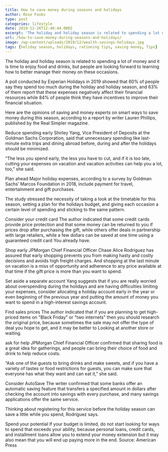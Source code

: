 ```yaml
---
title: How to save money during seasons and holidays
author: Rose Fooks
type: post
categories: lifestyle
date: 2019-12-26T12:40:44.000Z
excerpt: 'The holiday and holiday season is related to spending a lot of money and it is time to enjoy food and drinks, but people are looking forward to learning how to better manage their money on these occasions.'
url: /how-to-save-money-during-seasons-and-holidays/
image: /wp-content/uploads/2019/12/wealth-savings-holidays.jpg
tags: [holiday season, holidays, rationing tips, saving money, Tips]
---
```


The holiday and holiday season is related to spending a lot of money and it is time to enjoy food and drinks, but people are looking forward to learning how to better manage their money on these occasions.

A poll conducted by Experian Holidays in 2019 showed that 60% of people say they spend too much during the holiday and holiday season, and 63% of them report that these expenses negatively affect their financial resources while 84% of people think they have incentives to improve their financial situation.

Here are the opinions of saving and money experts on smart ways to save money during this season, according to a report by writer Lauren Phillips, published by the Real Simpler magazine.

Reduce spending early
Shirley Yang, Vice President of Deposits at the Goldman Sachs Corporation, said that unnecessary spending like last-minute extra trips and dining abroad before, during and after the holidays should be minimized.

“The less you spend early, the less you have to cut, and if it is too late, cutting your expenses on vacation and vacation activities can help you a lot, too,” she said.

Plan ahead
Major holiday expenses, according to a survey by Goldman Sachs’ Marcos Foundation in 2018, include payment for travel, entertainment and gift purchases.

The study stressed the necessity of taking a look at the timetable for this season, setting a plan for the holidays budget, and giving each occasion a certain level of spending and sticking to the same pattern.

Consider your credit card
The author indicated that some credit cards provide price protection and that some money can be returned to you if prices drop after purchasing the gift, while others offer deals in partnership with large retailers, while a few dollars can be saved at one time using a guaranteed credit card You already have.

Shop early
JPMorgan Chief Financial Officer Chase Alice Rodriguez has assured that early shopping prevents you from making hasty and costly decisions and avoids high freight charges. And shopping at the last minute on vacation is a miss of opportunity and adherence to any price available at that time if the gift price is more than you want to spend.

Set aside a separate account
Yang suggests that if you are really worried about overspending during the holidays and are having difficulties limiting your expenses, consider allocating a holiday account early in the year or even beginning of the previous year and putting the amount of money you want to spend in a high-interest savings account.

Find sales prices
The author indicated that if you are planning to get high-priced items on "Black Friday" or "two internets" then you should research the original price, because sometimes the sale may not offer the type of deal you hope to get, and it may be better to Looking at another store or waiting.

ask for help
JPMorgan Chief Financial Officer confirmed that sharing food is a great idea for gatherings, and people can bring their choice of food and drink to help reduce costs.

“Ask one of the guests to bring drinks and make sweets, and if you have a variety of tastes or food restrictions for guests, you can make sure that everyone has what they want and can eat it,” she said.

Consider AutoSave
The writer confirmed that some banks offer an automatic saving feature that transfers a specified amount in dollars after checking the account into savings with every purchase, and many savings applications offer the same service.

Thinking about registering for this service before the holiday season can save a little while you spend, Rodriguez says.

Spend your potential
If your budget is limited, do not start looking for ways to spend that exceeds your ability, because personal loans, credit cards, and installment loans allow you to extend your money extension but it may also mean that you will end up paying more in the end.
Source: American Press
